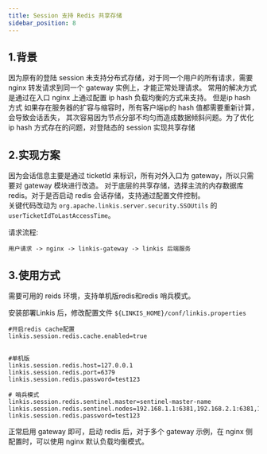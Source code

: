 ```yaml
---
title: Session 支持 Redis 共享存储
sidebar_position: 8
---
```

## 1.背景
因为原有的登陆 session 未支持分布式存储，对于同一个用户的所有请求，需要 nginx 转发请求到同一个 gateway 实例上，才能正常处理请求。
常用的解决方式是通过在入口 nginx 上通过配置 ip hash 负载均衡的方式来支持。
但是ip hash 方式 如果存在服务器的扩容与缩容时，所有客户端ip的 hash 值都需要重新计算，会导致会话丢失，
其次容易因为节点分部不均匀⽽造成数据倾斜问题。为了优化 ip hash 方式存在的问题，对登陆态的 session 实现共享存储


## 2.实现方案
因为会话信息主要是通过 ticketId 来标识，所有对外入口为 gateway，所以只需要对 gateway 模块进行改造。
对于底层的共享存储，选择主流的内存数据库 redis。对于是否启动 redis 会话存储，支持通过配置文件控制。  
关键代码改动为 `org.apache.linkis.server.security.SSOUtils` 的 `userTicketIdToLastAccessTime`。

请求流程:

`用户请求 -> nginx -> linkis-gateway -> linkis 后端服务`


## 3.使用方式 
 
需要可用的 reids 环境，支持单机版redis和redis 哨兵模式。

安装部署Linkis 后，修改配置文件 `${LINKIS_HOME}/conf/linkis.properties`
```shell script
#开启redis cache配置
linkis.session.redis.cache.enabled=true


#单机版
linkis.session.redis.host=127.0.0.1
linkis.session.redis.port=6379
linkis.session.redis.password=test123

# 哨兵模式
linkis.session.redis.sentinel.master=sentinel-master-name
linkis.session.redis.sentinel.nodes=192.168.1.1:6381,192.168.2.1:6381,192.168.3.1:6381
linkis.session.redis.password=test123

```

正常启用 gateway 即可，启动 redis 后，对于多个 gateway 示例，在 nginx 侧配置时，可以使用 nginx 默认负载均衡模式。



